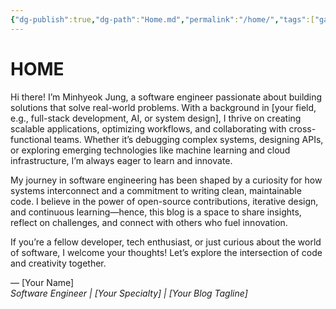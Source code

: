 ```yaml
---
{"dg-publish":true,"dg-path":"Home.md","permalink":"/home/","tags":["gardenEntry"]}
---
```


# HOME

Hi there! I’m Minhyeok Jung, a software engineer passionate about building solutions that solve real-world problems. With a background in [your field, e.g., full-stack development, AI, or system design], I thrive on creating scalable applications, optimizing workflows, and collaborating with cross-functional teams. Whether it’s debugging complex systems, designing APIs, or exploring emerging technologies like machine learning and cloud infrastructure, I’m always eager to learn and innovate.  

My journey in software engineering has been shaped by a curiosity for how systems interconnect and a commitment to writing clean, maintainable code. I believe in the power of open-source contributions, iterative design, and continuous learning—hence, this blog is a space to share insights, reflect on challenges, and connect with others who fuel innovation.  

If you’re a fellow developer, tech enthusiast, or just curious about the world of software, I welcome your thoughts! Let’s explore the intersection of code and creativity together.  

— [Your Name]  
*Software Engineer | [Your Specialty] | [Your Blog Tagline]* 